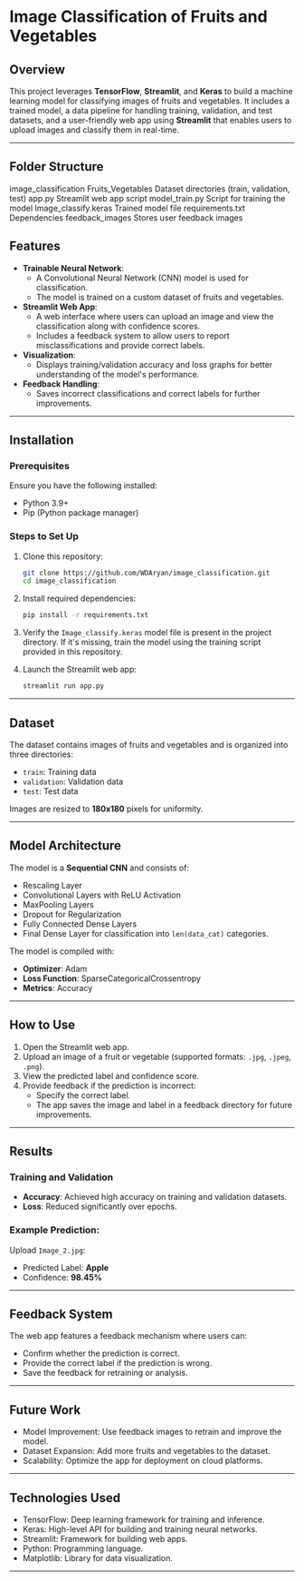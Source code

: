 # Image Classification of Fruits and Vegetables

## Overview
This project leverages **TensorFlow**, **Streamlit**, and **Keras** to build a machine learning model for classifying images of fruits and vegetables. It includes a trained model, a data pipeline for handling training, validation, and test datasets, and a user-friendly web app using **Streamlit** that enables users to upload images and classify them in real-time.

---
## Folder Structure
image_classification
Fruits_Vegetables        Dataset directories (train, validation, test)
app.py                   Streamlit web app script
model_train.py           Script for training the model
Image_classify.keras     Trained model file
requirements.txt         Dependencies
feedback_images          Stores user feedback images


## Features
- **Trainable Neural Network**:
  - A Convolutional Neural Network (CNN) model is used for classification.
  - The model is trained on a custom dataset of fruits and vegetables.
- **Streamlit Web App**:
  - A web interface where users can upload an image and view the classification along with confidence scores.
  - Includes a feedback system to allow users to report misclassifications and provide correct labels.
- **Visualization**:
  - Displays training/validation accuracy and loss graphs for better understanding of the model's performance.
- **Feedback Handling**:
  - Saves incorrect classifications and correct labels for further improvements.

---

## Installation

### Prerequisites
Ensure you have the following installed:
- Python 3.9+
- Pip (Python package manager)

### Steps to Set Up
1. Clone this repository:
    ```bash
    git clone https://github.com/WDAryan/image_classification.git
    cd image_classification
    ```

2. Install required dependencies:
    ```bash
    pip install -r requirements.txt
    ```

3. Verify the `Image_classify.keras` model file is present in the project directory. If it's missing, train the model using the training script provided in this repository.

4. Launch the Streamlit web app:
    ```bash
    streamlit run app.py
    ```

---

## Dataset
The dataset contains images of fruits and vegetables and is organized into three directories:
- `train`: Training data
- `validation`: Validation data
- `test`: Test data

Images are resized to **180x180** pixels for uniformity.

---

## Model Architecture
The model is a **Sequential CNN** and consists of:
- Rescaling Layer
- Convolutional Layers with ReLU Activation
- MaxPooling Layers
- Dropout for Regularization
- Fully Connected Dense Layers
- Final Dense Layer for classification into `len(data_cat)` categories.

The model is compiled with:
- **Optimizer**: Adam
- **Loss Function**: SparseCategoricalCrossentropy
- **Metrics**: Accuracy

---

## How to Use
1. Open the Streamlit web app.
2. Upload an image of a fruit or vegetable (supported formats: `.jpg`, `.jpeg`, `.png`).
3. View the predicted label and confidence score.
4. Provide feedback if the prediction is incorrect:
   - Specify the correct label.
   - The app saves the image and label in a feedback directory for future improvements.

---

## Results
### Training and Validation
- **Accuracy**: Achieved high accuracy on training and validation datasets.
- **Loss**: Reduced significantly over epochs.

### Example Prediction:
Upload `Image_2.jpg`:
- Predicted Label: **Apple**
- Confidence: **98.45%**

---

## Feedback System
The web app features a feedback mechanism where users can:
- Confirm whether the prediction is correct.
- Provide the correct label if the prediction is wrong.
- Save the feedback for retraining or analysis.

---

## Future Work
- Model Improvement: Use feedback images to retrain and improve the model.
- Dataset Expansion: Add more fruits and vegetables to the dataset.
- Scalability: Optimize the app for deployment on cloud platforms.

---

## Technologies Used
- TensorFlow: Deep learning framework for training and inference.
- Keras: High-level API for building and training neural networks.
- Streamlit: Framework for building web apps.
- Python: Programming language.
- Matplotlib: Library for data visualization.

----
